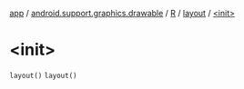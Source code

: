 [app](../../../index.md) / [android.support.graphics.drawable](../../index.md) / [R](../index.md) / [layout](index.md) / [&lt;init&gt;](.)

# &lt;init&gt;

`layout()`
`layout()`